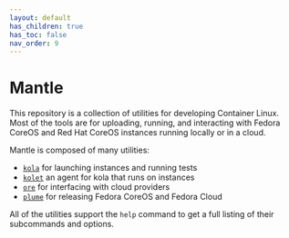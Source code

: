 ```yaml
---
layout: default
has_children: true
has_toc: false
nav_order: 9
---
```


# Mantle

This repository is a collection of utilities for developing Container Linux.
Most of the tools are for uploading, running, and interacting with Fedora
CoreOS and Red Hat CoreOS instances running locally or in a cloud.

Mantle is composed of many utilities:
 - [`kola`](kola.md) for launching instances and running tests
 - [`kolet`](kola.md#kolet) an agent for kola that runs on instances
 - [`ore`](mantle/ore.md) for interfacing with cloud providers
 - [`plume`](mantle/plume.md) for releasing Fedora CoreOS and Fedora Cloud

All of the utilities support the `help` command to get a full listing of their
subcommands and options.
